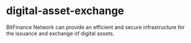 # digital-asset-exchange
BitFinance Network can provide an efficient and secure infrastructure for the issuance and exchange of digital assets.
